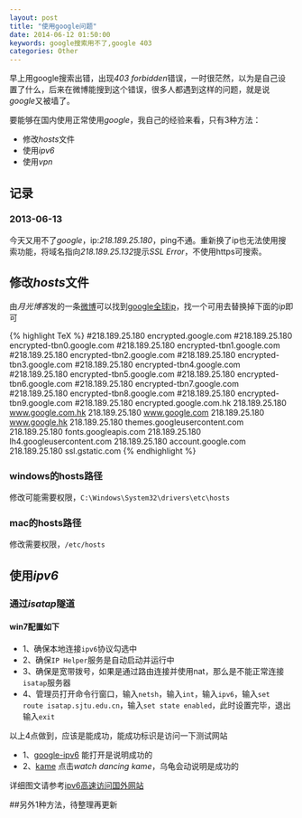 ```yaml
---
layout: post
title: "使用google问题"
date: 2014-06-12 01:50:00
keywords: google搜索用不了,google 403
categories: Other
---
```


早上用google搜索出错，出现*403 forbidden*错误，一时很茫然，以为是自己设置了什么，后来在微博能搜到这个错误，很多人都遇到这样的问题，就是说*google*又被墙了。

要能够在国内使用正常使用*google*，我自己的经验来看，只有3种方法：

+   修改*hosts*文件
+   使用*ipv6*
+   使用*vpn*

## 记录

### 2013-06-13
今天又用不了*google*，ip:*218.189.25.180*，ping不通。重新换了ip也无法使用搜索功能，将域名指向*218.189.25.132*提示*SSL Error*，不使用https可搜索。

## 修改*hosts*文件

由*月光博客*发的一条[微博][1]可以找到[google全球ip][2]，找一个可用去替换掉下面的*ip*即可

{% highlight TeX %}
#218.189.25.180 encrypted.google.com
#218.189.25.180 encrypted-tbn0.google.com
#218.189.25.180 encrypted-tbn1.google.com
#218.189.25.180 encrypted-tbn2.google.com
#218.189.25.180 encrypted-tbn3.google.com
#218.189.25.180 encrypted-tbn4.google.com
#218.189.25.180 encrypted-tbn5.google.com
#218.189.25.180 encrypted-tbn6.google.com
#218.189.25.180 encrypted-tbn7.google.com
#218.189.25.180 encrypted-tbn8.google.com
#218.189.25.180 encrypted-tbn9.google.com
#218.189.25.180 encrypted.google.com.hk
218.189.25.180 www.google.com.hk
218.189.25.180 www.google.com
218.189.25.180 www.google.hk
218.189.25.180 themes.googleusercontent.com
218.189.25.180 fonts.googleapis.com
218.189.25.180 lh4.googleusercontent.com
218.189.25.180 account.google.com
218.189.25.180 ssl.gstatic.com
{% endhighlight %}

### windows的hosts路径
修改可能需要权限，`C:\Windows\System32\drivers\etc\hosts`

### mac的hosts路径
修改需要权限，`/etc/hosts`

## 使用*ipv6*

### 通过*isatap*隧道

#### win7配置如下

+	1、确保本地连接`ipv6`协议勾选中
+	2、确保`IP Helper`服务是自动启动并运行中
+	3、确保是宽带拨号，如果是通过路由连接并使用nat，那么是不能正常连接`isatap`服务器
+	4、管理员打开命令行窗口，输入`netsh`，输入`int`，输入`ipv6`，输入`set route isatap.sjtu.edu.cn`，输入`set state enabled`，此时设置完毕，退出输入`exit`

以上4点做到，应该是能成功，能成功标识是访问一下测试网站

+	1、[google-ipv6][21] 能打开是说明成功的
+	2、[kame][22] 点击*watch dancing kame*，乌龟会动说明是成功的

详细图文请参考[ipv6高速访问国外网站][20]

##另外1种方法，待整理再更新

[1]:http://weibo.com/1494759712/B8vu5EkGv?type=repost "月光博客-google-ip"
[2]:http://www.kookle.co.nr/ "google-all-ip"

[20]:http://logicmd.net/2010/04/high-speed-visiting-abroad-websites-using-ipv6/ "ipv6-tutorial-1"
[21]:http://ipv6.google.com "ivp6-test－connection-1"
[22]:http://www.kame.net "ivp6-test-connection-2"

